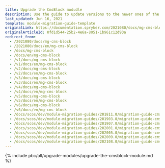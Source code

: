 ```yaml
---
title: Upgrade the CmsBlock modudle
description: Use the guide to update versions to the newer ones of the CMS Block module.
last_updated: Jun 16, 2021
template: module-migration-guide-template
originalLink: https://documentation.spryker.com/2021080/docs/mg-cms-block
originalArticleId: 0fd1d544-25b2-4e6a-8051-1b961c12d93a
redirect_from:
  - /2021080/docs/mg-cms-block
  - /2021080/docs/en/mg-cms-block
  - /docs/mg-cms-block
  - /docs/en/mg-cms-block
  - /v1/docs/mg-cms-block
  - /v1/docs/en/mg-cms-block
  - /v2/docs/mg-cms-block
  - /v2/docs/en/mg-cms-block
  - /v3/docs/mg-cms-block
  - /v3/docs/en/mg-cms-block
  - /v4/docs/mg-cms-block
  - /v4/docs/en/mg-cms-block
  - /v5/docs/mg-cms-block
  - /v5/docs/en/mg-cms-block
  - /v6/docs/mg-cms-block
  - /v6/docs/en/mg-cms-block
  - /docs/scos/dev/module-migration-guides/201811.0/migration-guide-cmsblock.html
  - /docs/scos/dev/module-migration-guides/201903.0/migration-guide-cmsblock.html
  - /docs/scos/dev/module-migration-guides/201907.0/migration-guide-cmsblock.html
  - /docs/scos/dev/module-migration-guides/202001.0/migration-guide-cmsblock.html
  - /docs/scos/dev/module-migration-guides/202005.0/migration-guide-cmsblock.html
  - /docs/scos/dev/module-migration-guides/202009.0/migration-guide-cmsblock.html
  - /docs/scos/dev/module-migration-guides/202108.0/migration-guide-cmsblock.html
---
```

{% include pbc/all/upgrade-modules/upgrade-the-cmsblock-module.md %} <!-- To edit, see /_includes/pbc/all/upgrade-modules/upgrade-the-cmsblock-module.md -->
